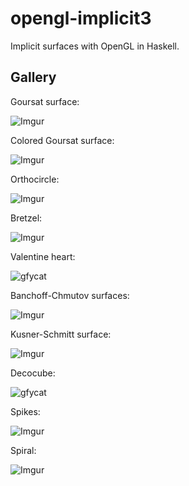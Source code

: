 # opengl-implicit3

Implicit surfaces with OpenGL in Haskell.

## Gallery

Goursat surface:

![Imgur](https://i.imgur.com/LCIEagk.png)

Colored Goursat surface:

![Imgur](https://i.imgur.com/hMAERyo.png)

Orthocircle:

![Imgur](https://i.imgur.com/sh9MJyH.png)

Bretzel:

![Imgur](https://i.imgur.com/LBi5Yxa.png)

Valentine heart:

![gfycat](https://thumbs.gfycat.com/ImpassionedAlertAmethystgemclam-size_restricted.gif)

Banchoff-Chmutov surfaces:

![Imgur](https://i.imgur.com/KOApMfA.png)

Kusner-Schmitt surface:

![Imgur](https://i.imgur.com/kMNiTuZ.png)

Decocube:

![gfycat](https://thumbs.gfycat.com/MilkyWeightyIncatern-size_restricted.gif)

Spikes:

![Imgur](https://i.imgur.com/RASpZa4.png)

Spiral:

![Imgur](https://i.imgur.com/z5jvYHV.png)

